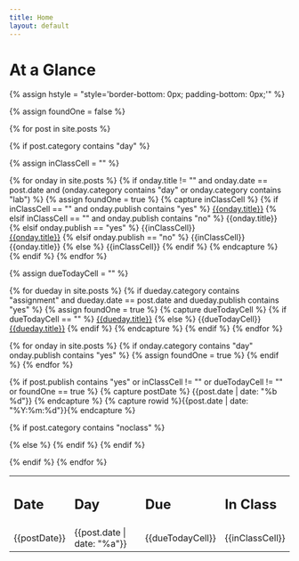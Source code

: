 ```yaml
---
title: Home
layout: default
---
```


# At a Glance

{% assign hstyle = "style='border-bottom: 0px; padding-bottom: 0px;'" %}

<table>
  <tr>
    <td><h2 {{hstyle}}>Date</h2></td>
    <td><h2 {{hstyle}}>Day</h2></td>
    <td><h2 {{hstyle}}>Due</h2></td>
    <td><h2 {{hstyle}}>In Class</h2></td>
  </tr>

{% assign foundOne = false %}
  
{% for post in site.posts %}

{% if post.category contains "day" %}

{% assign inClassCell = "" %}

{% for onday in site.posts %}
  {% if onday.title != "" and onday.date == post.date and (onday.category contains "day" or onday.category contains "lab") %}
    {% assign foundOne = true %}
    {% capture inClassCell %}
    {% if inClassCell == "" and onday.publish contains "yes" %}
        <a href="{{site.base}}{{onday.url}}">{{onday.title}}</a>
    {% elsif inClassCell == "" and onday.publish contains "no" %}
        {{onday.title}}
    {% elsif onday.publish == "yes" %}
      {{inClassCell}}<br/>
      <a href="{{site.base}}{{onday.url}}">{{onday.title}}</a>
    {% elsif onday.publish == "no" %}
      {{inClassCell}}<br/>
      {{onday.title}}
    {% else %}
      {{inClassCell}}
    {% endif %}
    {% endcapture %}
  {% endif %}
{% endfor %}

{% assign dueTodayCell = "" %}

{% for dueday in site.posts %}
  {% if dueday.category contains "assignment" and dueday.date == post.date and dueday.publish contains "yes" %}
    {% assign foundOne = true %}
    {% capture dueTodayCell %}
    {% if dueTodayCell == "" %}
      <a href="{{site.base}}{{dueday.url}}">{{dueday.title}}</a>
    {% else %}
      {{dueTodayCell}}<br/>
      <a href="{{site.base}}{{dueday.url}}">{{dueday.title}}</a>
    {% endif %}
    {% endcapture %}
  {% endif %}
{% endfor %}

{% for onday in site.posts %}
  {% if onday.category contains "day" onday.publish contains "yes" %}
    {% assign foundOne = true %}
  {% endif %}
{% endfor %}

{% if post.publish contains "yes" or inClassCell != "" or dueTodayCell != "" or foundOne == true %}
{% capture postDate %}
{{post.date | date: "%b %d"}}
{% endcapture %}
{% capture rowid %}{{post.date | date: "%Y:%m:%d"}}{% endcapture %}

{% if post.category contains "noclass" %}
<tr id="{{rowid}}" style="background-color: #eee;">
{% else %}  
<tr id="{{rowid}}">
{% endif %}
  <td>{{postDate}}</td>
  <td>{{post.date | date: "%a"}}</td>
  <td>{{dueTodayCell}}</td>
  <td>{{inClassCell}}</td>
</tr>
{% endif %}
    
{% endif %}
{% endfor %}
</table>


<!-- Highlight today and a few days ahead -->
<script type="text/javascript">
  var debug = false;
  var cd = new Date();
  
  for (i = 0; i < 6; i++) {
    
    var mo = (cd.getMonth()+1);
    if (mo < 10) { mo = "0" + mo; }
    day = cd.getDate();
    if (day < 10) { day = "0" + day; }
    
    var id  = cd.getFullYear() + ":" + mo + ":" + day;

    if (debug) { console.log(id); }
    
    if (document.getElementById(id)) {
      if (debug) { console.log("Setting: " + id); }
      
      document.getElementById(id).className = "currentDay";    
    }
    
    cd = new Date(cd.getTime() + (24 * 60 * 60 * 1000));
  }  
</script>
